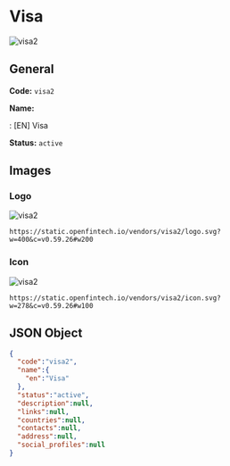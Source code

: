 
# Visa 
![visa2](https://static.openfintech.io/vendors/visa2/logo.svg?w=400&c=v0.59.26#w200)  

## General 
 
**Code:** `visa2` 
 
**Name:** 
 
:	[EN] Visa 
 
**Status:** `active` 
 

## Images 

### Logo 
 
![visa2](https://static.openfintech.io/vendors/visa2/logo.svg?w=400&c=v0.59.26#w200)  

```
https://static.openfintech.io/vendors/visa2/logo.svg?w=400&c=v0.59.26#w200
```  

### Icon 
 
![visa2](https://static.openfintech.io/vendors/visa2/icon.svg?w=278&c=v0.59.26#w100)  

```
https://static.openfintech.io/vendors/visa2/icon.svg?w=278&c=v0.59.26#w100
```  

## JSON Object 

```json
{
  "code":"visa2",
  "name":{
    "en":"Visa"
  },
  "status":"active",
  "description":null,
  "links":null,
  "countries":null,
  "contacts":null,
  "address":null,
  "social_profiles":null
}
```  
